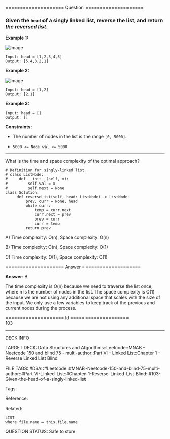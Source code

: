 ==================== Question ====================  

### Given the `head` of a singly linked list, reverse the list, and return _the reversed list_.

**Example 1:**

![image](https://imagedelivery.net/CLfkmk9Wzy8_9HRyug4EVA/b57f05e4-bd0a-4d71-2066-bfad19f84300/public)

<!-- codeblock-start -->
<pre><code>Input: head = [1,2,3,4,5]
Output: [5,4,3,2,1]
</code></pre>
<!-- codeblock-end -->

**Example 2:**

![image](https://imagedelivery.net/CLfkmk9Wzy8_9HRyug4EVA/21b14354-6a3a-45e0-8d02-ecc7ec7f7300/public)

<!-- codeblock-start -->
<pre><code>Input: head = [1,2]
Output: [2,1]
</code></pre>
<!-- codeblock-end -->

**Example 3:**

<!-- codeblock-start -->
<pre><code>Input: head = []
Output: []
</code></pre>
<!-- codeblock-end -->

**Constraints:**

- The number of nodes in the list is the range `[0, 5000]`.

- `5000 <= Node.val <= 5000`

---

What is the time and space complexity of the optimal approach?

<!-- codeblock-start -->
<pre><code class="hljs language-python"><span class="hljs-comment"># Definition for singly-linked list.</span>
<span class="hljs-comment"># class ListNode:</span>
<span class="hljs-comment">#     def __init__(self, x):</span>
<span class="hljs-comment">#         self.val = x</span>
<span class="hljs-comment">#         self.next = None</span>
<span class="hljs-keyword">class</span> <span class="hljs-title class_">Solution</span>:
     <span class="hljs-keyword">def</span> <span class="hljs-title function_">reverseList</span>(<span class="hljs-params">self, head: ListNode</span>) -> ListNode:
         prev, curr = <span class="hljs-literal">None</span>, head
         <span class="hljs-keyword">while</span> curr:
             temp = curr.<span class="hljs-built_in">next</span>
             curr.<span class="hljs-built_in">next</span> = prev
             prev = curr
             curr = temp
         <span class="hljs-keyword">return</span> prev
</code></pre>
<!-- codeblock-end -->

A) Time complexity: O(n), Space complexity: O(n)

B) Time complexity: O(n), Space complexity: O(1)

C) Time complexity: O(1), Space complexity: O(1)  

==================== Answer ====================  

**Answer**: B

The time complexity is O(n) because we need to traverse the list once, where n is the number of nodes in the list. The space complexity is O(1) because we are not using any additional space that scales with the size of the input. We only use a few variables to keep track of the previous and current nodes during the process.

==================== Id ====================  
103

---

DECK INFO

TARGET DECK: Data Structures and Algorithms::Leetcode::MNAB - Neetcode 150 and blind 75 - multi-author::Part VI - Linked List::Chapter 1 - Reverse Linked List Blind

FILE TAGS: #DSA::#Leetcode::#MNAB-Neetcode-150-and-blind-75-multi-author::#Part-VI-Linked-List::#Chapter-1-Reverse-Linked-List-Blind::#103-Given-the-head-of-a-singly-linked-list

Tags:

Reference:

Related:

```dataview
LIST
where file.name = this.file.name
```
QUESTION STATUS: Safe to store
